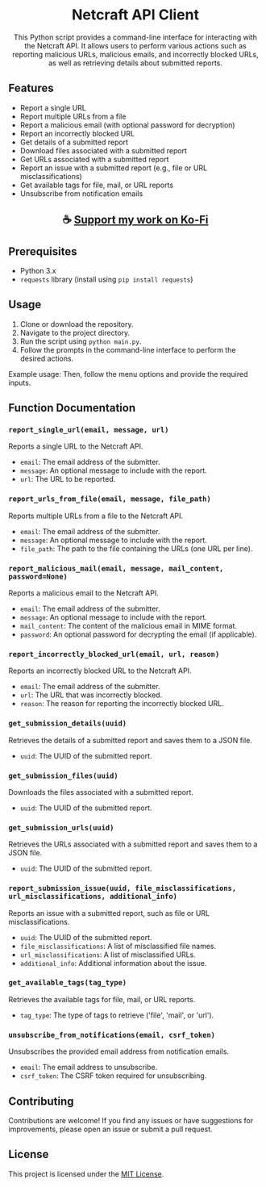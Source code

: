 <div align="center">

# Netcraft API Client

This Python script provides a command-line interface for interacting with the Netcraft API. It allows users to perform various actions such as reporting malicious URLs, malicious emails, and incorrectly blocked URLs, as well as retrieving details about submitted reports.

</div>

## Features

- Report a single URL
- Report multiple URLs from a file
- Report a malicious email (with optional password for decryption)
- Report an incorrectly blocked URL
- Get details of a submitted report
- Download files associated with a submitted report
- Get URLs associated with a submitted report
- Report an issue with a submitted report (e.g., file or URL misclassifications)
- Get available tags for file, mail, or URL reports
- Unsubscribe from notification emails

<div align="center">

## ☕ [Support my work on Ko-Fi](https://ko-fi.com/thatsinewave)

</div>

## Prerequisites

- Python 3.x
- `requests` library (install using `pip install requests`)

## Usage

1. Clone or download the repository.
2. Navigate to the project directory.
3. Run the script using `python main.py`.
4. Follow the prompts in the command-line interface to perform the desired actions.

Example usage:
Then, follow the menu options and provide the required inputs.

## Function Documentation

### `report_single_url(email, message, url)`

Reports a single URL to the Netcraft API.

- `email`: The email address of the submitter.
- `message`: An optional message to include with the report.
- `url`: The URL to be reported.

### `report_urls_from_file(email, message, file_path)`

Reports multiple URLs from a file to the Netcraft API.

- `email`: The email address of the submitter.
- `message`: An optional message to include with the report.
- `file_path`: The path to the file containing the URLs (one URL per line).

### `report_malicious_mail(email, message, mail_content, password=None)`

Reports a malicious email to the Netcraft API.

- `email`: The email address of the submitter.
- `message`: An optional message to include with the report.
- `mail_content`: The content of the malicious email in MIME format.
- `password`: An optional password for decrypting the email (if applicable).

### `report_incorrectly_blocked_url(email, url, reason)`

Reports an incorrectly blocked URL to the Netcraft API.

- `email`: The email address of the submitter.
- `url`: The URL that was incorrectly blocked.
- `reason`: The reason for reporting the incorrectly blocked URL.

### `get_submission_details(uuid)`

Retrieves the details of a submitted report and saves them to a JSON file.

- `uuid`: The UUID of the submitted report.

### `get_submission_files(uuid)`

Downloads the files associated with a submitted report.

- `uuid`: The UUID of the submitted report.

### `get_submission_urls(uuid)`

Retrieves the URLs associated with a submitted report and saves them to a JSON file.

- `uuid`: The UUID of the submitted report.

### `report_submission_issue(uuid, file_misclassifications, url_misclassifications, additional_info)`

Reports an issue with a submitted report, such as file or URL misclassifications.

- `uuid`: The UUID of the submitted report.
- `file_misclassifications`: A list of misclassified file names.
- `url_misclassifications`: A list of misclassified URLs.
- `additional_info`: Additional information about the issue.

### `get_available_tags(tag_type)`

Retrieves the available tags for file, mail, or URL reports.

- `tag_type`: The type of tags to retrieve ('file', 'mail', or 'url').

### `unsubscribe_from_notifications(email, csrf_token)`

Unsubscribes the provided email address from notification emails.

- `email`: The email address to unsubscribe.
- `csrf_token`: The CSRF token required for unsubscribing.

## Contributing

Contributions are welcome! If you find any issues or have suggestions for improvements, please open an issue or submit a pull request.

## License

This project is licensed under the [MIT License](LICENSE).
